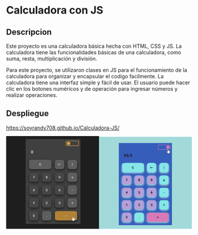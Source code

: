# Calculadora con JS

## Descripcion
Este proyecto es una calculadora básica hecha con HTML, CSS y JS. La calculadora tiene las funcionalidades básicas de una calculadora, como suma, resta, multiplicación y división.

Para este proyecto, se utilizaron clases en JS para el funcionamiento de la calculadora para organizar y encapsular el codigo facilmente. La calculadora tiene una interfaz simple y fácil de usar. El usuario puede hacer clic en los botones numéricos y de operación para ingresar números y realizar operaciones. 

## Despliegue 
https://soyrandy708.github.io/Calculadora-JS/

<p>
    <img alt="Imagen de Calculadora" width="50%" src="./src/svg/calculdora-dark.png"><img alt="Imagen de Calculadora" width="50%" src="./src/svg/calculadora-light.png"> 
</p>